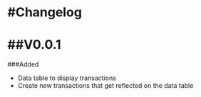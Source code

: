 #Changelog
==========

##V0.0.1
========
###Added
- Data table to display transactions
- Create new transactions that get reflected on the data table